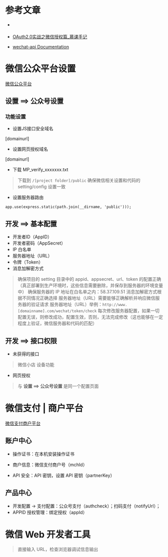 # 参考文章

* [](https://cnodejs.org/topic/555fec114eb040084cfe5d15)

* [OAuth2.0实战之微信授权篇_慕课手记](https://www.imooc.com/article/17696)

* [wechat-api Documentation](http://doxmate.cool/node-webot/wechat-api/index.html#index_%E4%BA%A4%E6%B5%81%E7%BE%A4)


# 微信公众平台设置

[微信公众平台](https://mp.weixin.qq.com)

## 设置 ==> 公众号设置

### 功能设置

* 设置JS接口安全域名

[domainurl]

* 设置网页授权域名

[domainurl]

* 下载 MP_verify_xxxxxxx.txt

> 下载到 `/[project folder]/public`
> 确保微信相关设置和代码的 setting/config 设置一致

* 设置服务器路由

```
app.use(express.static(path.join(__dirname, 'public')));
```

## 开发 ==> 基本配置

* 开发者ID（AppID）
* 开发者密码（AppSecret）
* IP 白名单
* 服务器地址（URL）
* 令牌（Token）
* 消息加解密方式

> 确保项目的 setting 目录中的 appid、appsecret、url、token 的配置正确（真正部署到生产环境时，这些信息需要删除，并保存到服务器的环境变量中）
> 确保服务器的 IP 地址在白名单之内：58.37.109.51
> 消息加解密方式根据不同情况正确选择
> 服务器地址（URL）需要能够正确解析并响应微信服务器的验证请求
> 服务器地址（URL）举例：`http://www.[domainname].com/wechat/token/check`
> 每次修改服务器配置，如果一切配置无误，则修改成功，配置生效，否则，无法完成修改（这也能够在一定程度上验证，微信服务器和代码的匹配）

## 开发 ==> 接口权限

* 未获得的接口

> 微信小店
> 设备功能

* 网页授权

> 与 __设置 ==> 公众号设置__ 是同一个配置页面

# 微信支付 | 商户平台

[微信支付商户平台](https://pay.weixin.qq.com)

## 账户中心

* 操作证书：在本机安装操作证书

* 商户信息：微信支付商户号（mchId）

* API 安全：API 密钥，设置 API 密钥（partnerKey）

## 产品中心

* 开发配置 -> 支付配置：公众号支付（authcheck）；扫码支付（notifyUrl）；
* APPID 授权管理：绑定授权（appId）

# 微信 Web 开发者工具

> 直接输入 URL，检查浏览器调试信息输出